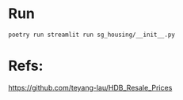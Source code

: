 # Run
`poetry run streamlit run sg_housing/__init__.py`

# Refs: 
https://github.com/teyang-lau/HDB_Resale_Prices